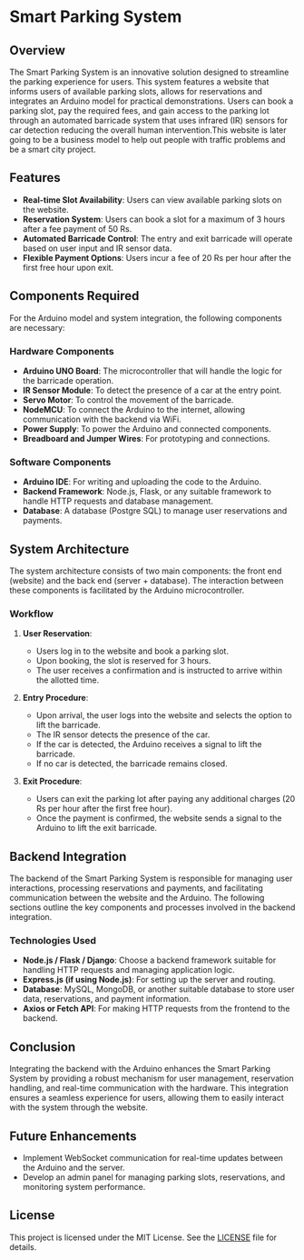 # Smart Parking System

## Overview
The Smart Parking System is an innovative solution designed to streamline the parking experience for users. This system features a website that informs users of available parking slots, allows for reservations and integrates an Arduino model for practical demonstrations. Users can book a parking slot, pay the required fees, and gain access to the parking lot through an automated barricade system that uses infrared (IR) sensors for car detection reducing the overall human intervention.This website is later going to be a business model to help out people with traffic problems and be a smart city project.

## Features
- **Real-time Slot Availability**: Users can view available parking slots on the website.
- **Reservation System**: Users can book a slot for a maximum of 3 hours after a fee payment of 50 Rs.
- **Automated Barricade Control**: The entry and exit barricade will operate based on user input and IR sensor data.
- **Flexible Payment Options**: Users incur a fee of 20 Rs per hour after the first free hour upon exit.

## Components Required
For the Arduino model and system integration, the following components are necessary:

### Hardware Components
- **Arduino UNO Board**: The microcontroller that will handle the logic for the barricade operation.
- **IR Sensor Module**: To detect the presence of a car at the entry point.
- **Servo Motor**: To control the movement of the barricade.
- **NodeMCU**: To connect the Arduino to the internet, allowing communication with the backend via WiFi.
- **Power Supply**: To power the Arduino and connected components.
- **Breadboard and Jumper Wires**: For prototyping and connections.

### Software Components
- **Arduino IDE**: For writing and uploading the code to the Arduino.
- **Backend Framework**: Node.js, Flask, or any suitable framework to handle HTTP requests and database management.
- **Database**: A database (Postgre SQL) to manage user reservations and payments.

## System Architecture
The system architecture consists of two main components: the front end (website) and the back end (server + database). The interaction between these components is facilitated by the Arduino microcontroller.

### Workflow
1. **User Reservation**:
   - Users log in to the website and book a parking slot.
   - Upon booking, the slot is reserved for 3 hours.
   - The user receives a confirmation and is instructed to arrive within the allotted time.

2. **Entry Procedure**:
   - Upon arrival, the user logs into the website and selects the option to lift the barricade.
   - The IR sensor detects the presence of the car.
   - If the car is detected, the Arduino receives a signal to lift the barricade.
   - If no car is detected, the barricade remains closed.

3. **Exit Procedure**:
   - Users can exit the parking lot after paying any additional charges (20 Rs per hour after the first free hour).
   - Once the payment is confirmed, the website sends a signal to the Arduino to lift the exit barricade.

## Backend Integration

The backend of the Smart Parking System is responsible for managing user interactions, processing reservations and payments, and facilitating communication between the website and the Arduino. The following sections outline the key components and processes involved in the backend integration.

### Technologies Used
- **Node.js / Flask / Django**: Choose a backend framework suitable for handling HTTP requests and managing application logic.
- **Express.js (if using Node.js)**: For setting up the server and routing.
- **Database**: MySQL, MongoDB, or another suitable database to store user data, reservations, and payment information.
- **Axios or Fetch API**: For making HTTP requests from the frontend to the backend.

## Conclusion
Integrating the backend with the Arduino enhances the Smart Parking System by providing a robust mechanism for user management, reservation handling, and real-time communication with the hardware. This integration ensures a seamless experience for users, allowing them to easily interact with the system through the website.

## Future Enhancements
- Implement WebSocket communication for real-time updates between the Arduino and the server.
- Develop an admin panel for managing parking slots, reservations, and monitoring system performance.

## License
This project is licensed under the MIT License. See the [LICENSE](./LICENSE) file for details.
